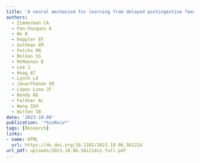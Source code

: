 ```yaml
---
title: 'A neural mechanism for learning from delayed postingestive feedback'
authors:
  - Zimmerman CA
  - Pan-Vazquez A
  - Wu B
  - Keppler EF
  - Guthman EM
  - Fetcho RN
  - Bolkan SS
  - McMannon B
  - Lee J
  - Hoag AT
  - Lynch LA
  - Janarthanan SR
  - López Luna JF
  - Bondy AG
  - Falkner AL
  - Wang SSH
  - Witten IB
date: '2023-10-09'
publication: '*bioRxiv*'
tags: [Research]
links:
- name: HTML
  url: https://dx.doi.org/10.1101/2023.10.06.561214
url_pdf: uploads/2023.10.06.561214v2.full.pdf
---
```

